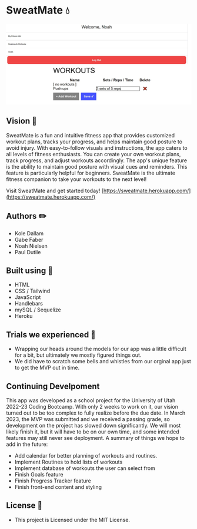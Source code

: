 # SweatMate 💧

![Alt text](./profile-screenshot.jpg)

## Vision 🧠
SweatMate is a fun and intuitive fitness app that provides customized workout plans, tracks your progress, and helps maintain good posture to avoid injury. With easy-to-follow visuals and instructions, the app caters to all levels of fitness enthusiasts. You can create your own workout plans, track progress, and adjust workouts accordingly. The app's unique feature is the ability to maintain good posture with visual cues and reminders. This feature is particularly helpful for beginners. SweatMate is the ultimate fitness companion to take your workouts to the next level!

Visit SweatMate and get started today! [https://sweatmate.herokuapp.com/](https://sweatmate.herokuapp.com/)

## Authors ✏️
- Kole Dallam
- Gabe Faber
- Noah Nielsen
- Paul Dutile

## Built using 🔨
- HTML
- CSS / Tailwind
- JavaScript
- Handlebars
- mySQL / Sequelize
- Heroku

## Trials we experienced 💢
- Wrapping our heads around the models for our app was a little difficult for a bit, but ultimately we mostly figured things out.
- We did have to scratch some bells and whistles from our orginal app just to get the MVP out in time.

## Continuing Develpoment
This app was developed as a school project for the University of Utah 2022-23 Coding Bootcamp. With only 2 weeks to work on it, our vision turned out to be too complex to fully realize before the due date. In March 2023, the MVP was submitted and we received a passing grade, so development on the project has slowed down significantly. We will most likely finish it, but it will have to be on our own time, and some intended features may still never see deployment.
A summary of things we hope to add in the future:
- Add calendar for better planning of workouts and routines.
- Implement Routines to hold lists of workouts
- Implement database of workouts the user can select from
- Finish Goals feature
- Finish Progress Tracker feature
- Finish front-end content and styling

## License 📄
- This project is Licensed under the MIT License.
